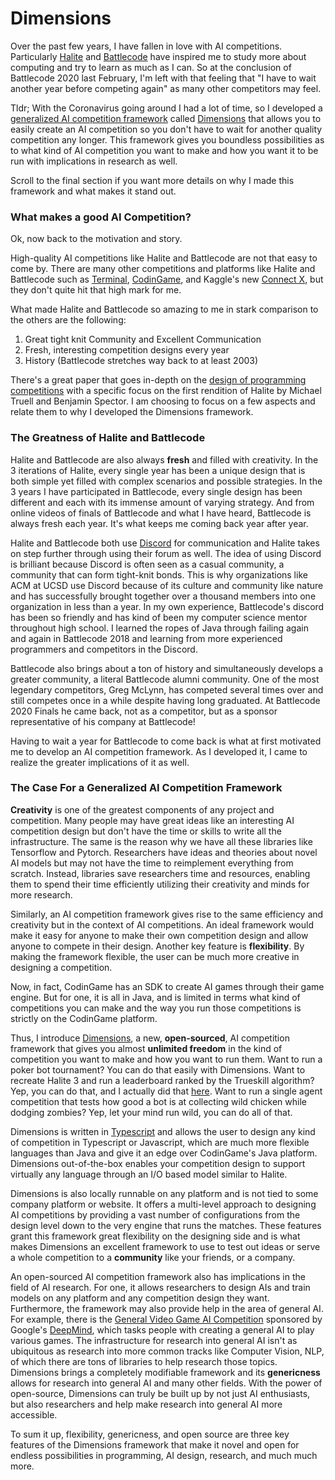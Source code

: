 # Dimensions

Over the past few years, I have fallen in love with AI competitions. Particularly [Halite](https://halite.io/) and [Battlecode](https://battlecode.org/) have inspired me to study more about computing and try to learn as much as I can. So at the conclusion of Battlecode 2020 last February, I'm left with that feeling that "I have to wait another year before competing again" as many other competitors may feel. 

Tldr; With the Coronavirus going around I had a lot of time, so I developed a [generalized AI competition framework](https://github.com/stonet2000/dimensions) called [Dimensions](https://github.com/stonet2000/dimensions) that allows you to easily create an AI competition so you don't have to wait for another quality competition any longer. This framework gives you boundless possibilities as to what kind of AI competition you want to make and how you want it to be run with implications in research as well.

Scroll to the final section if you want more details on why I made this framework and what makes it stand out.

### What makes a good AI Competition?

Ok, now back to the motivation and story.

High-quality AI competitions like Halite and Battlecode are not that easy to come by. There are many other competitions and platforms like Halite and Battlecode such as [Terminal](https://terminal.c1games.com/), [CodinGame](https://www.codingame.com/), and Kaggle's new [Connect X](https://www.kaggle.com/c/connectx), but they don't quite hit that high mark for me.

What made Halite and Battlecode so amazing to me in stark comparison to the others are the following:

1. Great tight knit Community and Excellent Communication
2. Fresh, interesting competition designs every year
3. History (Battlecode stretches way back to at least 2003)

There's a great paper that goes in-depth on the [design of programming competitions](https://arxiv.org/pdf/1710.07738.pdf) with a specific focus on the first rendition of Halite by Michael Truell and Benjamin Spector. I am choosing to focus on a few aspects and relate them to why I developed the Dimensions framework.

### The Greatness of Halite and Battlecode

Halite and Battlecode are also always **fresh** and filled with creativity. In the 3 iterations of Halite, every single year has been a unique design that is both simple yet filled with complex scenarios and possible strategies. In the 3 years I have participated in Battlecode, every single design has been different and each with its immense amount of varying strategy. And from online videos of finals of Battlecode and what I have heard, Battlecode is always fresh each year. It's what keeps me coming back year after year.

Halite and Battlecode both use [Discord](https://discordapp.com/) for communication and Halite takes on step further through using their forum as well. The idea of using Discord is brilliant because Discord is often seen as a casual community, a community that can form tight-knit bonds. This is why organizations like ACM at UCSD use Discord because of its culture and community like nature and has successfully brought together over a thousand members into one organization in less than a year. In my own experience, Battlecode's discord has been so friendly and has kind of been my computer science mentor throughout high school. I learned the ropes of Java through failing again and again in Battlecode 2018 and learning from more experienced programmers and competitors in the Discord.

Battlecode also brings about a ton of history and simultaneously develops a greater community, a literal Battlecode alumni community. One of the most legendary competitors, Greg McLynn, has competed several times over and still competes once in a while despite having long graduated. At Battlecode 2020 Finals he came back, not as a competitor, but as a sponsor representative of his company at Battlecode!

Having to wait a year for Battlecode to come back is what at first motivated me to develop an AI competition framework. As I developed it, I came to realize the greater implications of it as well.

### The Case For a Generalized AI Competition Framework

**Creativity** is one of the greatest components of any project and competition. Many people may have great ideas like an interesting AI competition design but don't have the time or skills to write all the infrastructure. The same is the reason why we have all these libraries like Tensorflow and Pytorch. Researchers have ideas and theories about novel AI models but may not have the time to reimplement everything from scratch. Instead, libraries save researchers time and resources, enabling them to spend their time efficiently utilizing their creativity and minds for more research.

Similarly, an AI competition framework gives rise to the same efficiency and creativity but in the context of AI competitions. An ideal framework would make it easy for anyone to make their own competition design and allow anyone to compete in their design. Another key feature is **flexibility**. By making the framework flexible, the user can be much more creative in designing a competition.

Now, in fact, CodinGame has an SDK to create AI games through their game engine. But for one, it is all in Java, and is limited in terms what kind of competitions you can make and the way you run those competitions is strictly on the CodinGame platform.

Thus, I introduce [Dimensions](https://github.com/stonet2000/dimensions), a new, **open-sourced**, AI competition framework that gives you almost **unlimited freedom** in the kind of competition you want to make and how you want to run them. Want to run a poker bot tournament? You can do that easily with Dimensions. Want to recreate Halite 3 and run a leaderboard ranked by the Trueskill algorithm? Yep, you can do that, and I actually did that [here](https://github.com/StoneT2000/dimensions-halite3). Want to run a single agent competition that tests how good a bot is at collecting wild chicken while dodging zombies? Yep, let your mind run wild, you can do all of that.

Dimensions is written in [Typescript](https://www.typescriptlang.org/) and allows the user to design any kind of competition in Typescript or Javascript, which are much more flexible languages than Java and give it an edge over CodinGame's Java platform. Dimensions out-of-the-box enables your competition design to support virtually any language through an I/O based model similar to Halite.

Dimensions is also locally runnable on any platform and is not tied to some company platform or website. It offers a multi-level approach to designing AI competitions by providing a vast number of configurations from the design level down to the very engine that runs the matches. These features grant this framework great flexibility on the designing side and is what makes Dimensions an excellent framework to use to test out ideas or serve a whole competition to a **community** like your friends, or a company.

An open-sourced AI competition framework also has implications in the field of AI research. For one, it allows researchers to design AIs and train models on any platform and any competition design they want. Furthermore, the framework may also provide help in the area of general AI. For example, there is the [General Video Game AI Competition](http://www.gvgai.net/) sponsored by Google's [DeepMind](https://deepmind.com/), which tasks people with creating a general AI to play various games. The infrastructure for research into general AI isn't as ubiquitous as research into more common tracks like Computer Vision, NLP, of which there are tons of libraries to help research those topics. Dimensions brings a completely modifiable framework and its **genericness** allows for research into general AI and many other fields. With the power of open-source, Dimensions can truly be built up by not just AI enthusiasts, but also researchers and help make research into general AI more accessible.

To sum it up, flexibility, genericness, and open source are three key features of the Dimensions framework that make it novel and open for endless possibilities in programming, AI design, research, and much much more.
